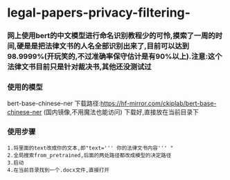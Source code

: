 # legal-papers-privacy-filtering-
### 网上使用bert的中文模型进行命名识别教程少的可怜,摸索了一周的时间,硬是是把法律文书的人名全部识别出来了,目前可以达到98.9999%(开玩笑的,不过准确率保守估计是有90%以上).注意:这个法律文书目前只是针对裁决书,其他还没测试过

### 使用的模型
bert-base-chinese-ner 下载路径:https://hf-mirror.com/ckiplab/bert-base-chinese-ner (国内镜像,不用魔法也能访问)
下载好,直接放在当前目录下

### 使用步骤
    1.将里面的text改成你的文本,即"text=''' 你的法律文书内容''' "
    2.全局搜索from_pretrained,后面的两处路径都改成模型的决定路径
    3.启动
    4.在当前目录找到一个.docx文件,直接打开
